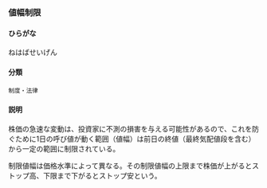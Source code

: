 <div style="display:none;">

## [あ行](securities-terms?id=あ行)
## [か行](securities-terms?id=か行)
## [さ行](securities-terms?id=さ行)
## [た行](securities-terms?id=た行)
## [な行](securities-terms?id=な行)

</div>

### 値幅制限

#### ひらがな

ねはばせいげん

#### 分類

`制度・法律`

#### 説明

株価の急速な変動は、投資家に不測の損害を与える可能性があるので、これを防ぐために1日の呼び値が動く範囲（値幅）は前日の終値（最終気配値段を含む）から一定の範囲に制限されている。
 
制限値幅は価格水準によって異なる。その制限値幅の上限まで株価が上がるとストップ高、下限まで下がるとストップ安という。

<div style="display:none;">

## [は行](securities-terms?id=は行)
## [ま行](securities-terms?id=ま行)
## [や行](securities-terms?id=や行)
## [ら行](securities-terms?id=ら行)
## [わ行](securities-terms?id=わ行)
## [英数字・記号](securities-terms?id=英数字・記号)

</div>

